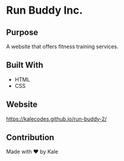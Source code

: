 # Run Buddy Inc.

## Purpose
A website that offers fitness training services.

## Built With
* HTML
* CSS

## Website
https://kalecodes.github.io/run-buddy-2/

## Contribution
Made with ❤️ by Kale

